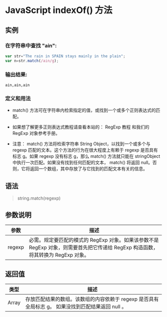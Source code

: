 <!--
 * @Autor: za-wangxuezhong
 * @Date: 2020-10-08 17:07:55
 * @LastEditors: za-wangxuezhong
 * @LastEditTime: 2020-11-23 18:22:04
 * @Description:
 * @ToDo:
 * @JiraID: SOMPO-
-->
<!-- es5 -->
<!-- Str -->
# JavaScript indexOf() 方法
## 实例

### 在字符串中查找 "ain":
```JavaScript
var str="The rain in SPAIN stays mainly in the plain";
var n=str.match(/ain/g);
```
### 输出结果:
```
ain,ain,ain
```
### 定义和用法

- match() 方法可在字符串内检索指定的值，或找到一个或多个正则表达式的匹配。

- 如果想了解更多正则表达式教程请查看本站的： RegExp 教程 和我们的 RegExp 对象参考手册。

- 注意： match() 方法将检索字符串 String Object，以找到一个或多个与 regexp 匹配的文本。这个方法的行为在很大程度上有赖于 regexp 是否具有标志 g。如果 regexp 没有标志 g，那么 match() 方法就只能在 stringObject 中执行一次匹配。如果没有找到任何匹配的文本， match() 将返回 null。否则，它将返回一个数组，其中存放了与它找到的匹配文本有关的信息。



## 语法

> string.match(regexp)


## 参数说明
|参数|描述|
|-|-|
|regexp|必需。规定要匹配的模式的 RegExp 对象。如果该参数不是 RegExp 对象，则需要首先把它传递给 RegExp 构造函数，将其转换为 RegExp 对象。|


## 返回值

|类型|描述|
|-|-|
|Array|存放匹配结果的数组。该数组的内容依赖于 regexp 是否具有全局标志 g。 如果没找到匹配结果返回 null 。|

<br/>

<div style="display:none">
match(//g);
</div>



